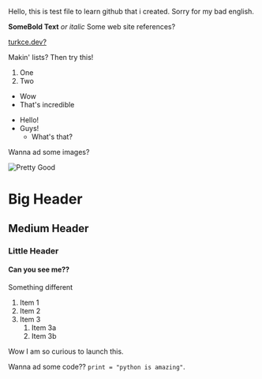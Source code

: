 Hello, this is test file to learn github that i created.
Sorry for my bad english.

**SomeBold Text** *or italic*
Some web site references?

[turkce.dev?](http://turkce.dev)

Makin' lists?
Then try this!

1. One
2. Two

* Wow
* That's incredible

- Hello!
- Guys!
  - What's that?

Wanna ad some images?

![Pretty Good](https://github.githubassets.com/images/modules/open_graph/github-mark.png)

# Big Header

## Medium Header

### Little Header

#### Can you see me??


Something different

1. Item 1
1. Item 2
1. Item 3
   1. Item 3a
   1. Item 3b

Wow I am so curious to launch this.

Wanna ad some code??
 `print = "python is amazing"`.


